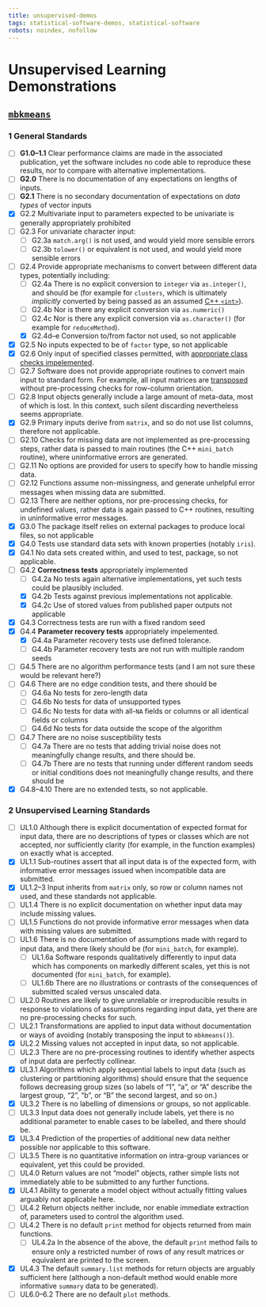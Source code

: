 ```yaml
---
title: unsupervised-demos
tags: statistical-software-demos, statistical-software
robots: noindex, nofollow
---
```



# Unsupervised Learning Demonstrations

## [`mbkmeans`](https://github.com/drisso/mbkmeans)

### 1 General Standards

  - [ ] **G1.0–1.1** Clear performance claims are made in the associated
    publication, yet the software includes no code able to reproduce
    these results, nor to compare with alternative implementations.
  - [ ] **G2.0** There is no documentation of any expectations on
    lengths of inputs.
  - [ ] **G2.1** There is no secondary documentation of expectations on
    *data types* of vector inputs
  - [x] G2.2 Multivariate input to parameters expected to be univariate
    is generally appropriately prohibited
  - [ ] G2.3 For univariate character input:
      - [ ] G2.3a `match.arg()` is not used, and would yield more
        sensible errors
      - [ ] G2.3b `tolower()` or equivalent is not used, and would yield
        more sensible errors
  - [ ] G2.4 Provide appropriate mechanisms to convert between different
    data types, potentially including:
      - [ ] G2.4a There is no explicit conversion to `integer` via
        `as.integer()`, and should be (for example for `clusters`, which
        is ultimately *implicitly* converted by being passed as an
        assumed [C++
        `<int>`](https://github.com/drisso/mbkmeans/blob/master/src/mini_batch.cpp#L394)).
      - [ ] G2.4b Nor is there any explicit conversion via
        `as.numeric()`
      - [ ] G2.4c Nor is there any explicit conversion via
        `as.character()` (for example for `reduceMethod`).
      - [x] G2.4d–e Conversion to/from factor not used, so not
        applicable
  - [x] G2.5 No inputs expected to be of `factor` type, so not
    applicable
  - [x] G2.6 Only input of specified classes permitted, with
    [appropriate class checks
    impelemented](https://github.com/drisso/mbkmeans/blob/master/R/kmeans.R#L169-L170).
  - [ ] G2.7 Software does not provide appropriate routines to convert
    main input to standard form. For example, all input matrices are
    [transposed](https://github.com/drisso/mbkmeans/blob/master/R/kmeans.R#L174)
    without pre-processing checks for row-column orientation.
  - [ ] G2.8 Input objects generally include a large amount of
    meta-data, most of which is lost. In this context, such silent
    discarding nevertheless seems appropriate.
  - [x] G2.9 Primary inputs derive from `matrix`, and so do not use list
    columns, therefore not applicable.
  - [ ] G2.10 Checks for missing data are not implemented as
    pre-processing steps, rather data is passed to main routines (the
    C++ `mini_batch` routine), where uninformative errors are generated.
  - [ ] G2.11 No options are provided for users to specify how to handle
    missing data.
  - [ ] G2.12 Functions assume non-missingness, and generate unhelpful
    error messages when missing data are submitted.
  - [ ] G2.13 There are neither options, nor pre-processing checks, for
    undefined values, rather data is again passed to C++ routines,
    resulting in uninformative error messages.
  - [x] G3.0 The package itself relies on external packages to produce
    local files, so not applicable
  - [x] G4.0 Tests use standard data sets with known properties (notably
    `iris`).
  - [x] G4.1 No data sets created within, and used to test, package, so
    not applicable.
  - [ ] G4.2 **Correctness tests** appropriately implemented
      - [ ] G4.2a No tests again alternative implementations, yet such
        tests could be plausibly included.
      - [x] G4.2b Tests against previous implementations not applicable.
      - [x] G4.2c Use of stored values from published paper outputs not
        applicable
  - [x] G4.3 Correctness tests are run with a fixed random seed
  - [x] G4.4 **Parameter recovery tests** appropriately impelemented.
      - [x] G4.4a Parameter recovery tests use defined tolerance.
      - [ ] G4.4b Parameter recovery tests are not run with multiple
        random seeds
  - [ ] G4.5 There are no algorithm performance tests (and I am not sure
    these would be relevant here?)
  - [ ] G4.6 There are no edge condition tests, and there should be
      - [ ] G4.6a No tests for zero-length data
      - [ ] G4.6b No tests for data of unsupported types
      - [ ] G4.6c No tests for data with all-`NA` fields or columns or
        all identical fields or columns
      - [ ] G4.6d No tests for data outside the scope of the algorithm
  - [ ] G4.7 There are no noise susceptibility tests
      - [ ] G4.7a There are no tests that adding trivial noise does not
        meaningfully change results, and there should be.
      - [ ] G4.7b There are no tests that running under different random
        seeds or initial conditions does not meaningfully change
        results, and there should be
  - [x] G4.8–4.10 There are no extended tests, so not applicable.

### 2 Unsupervised Learning Standards

  - [ ] UL1.0 Although there is explicit documentation of expected
    format for input data, there are no descriptions of types or classes
    which are not accepted, nor sufficiently clarity (for example, in
    the function examples) on exactly what is accepted.
  - [x] UL1.1 Sub-routines assert that all input data is of the expected
    form, with informative error messages issued when incompatible data
    are submitted.
  - [x] UL1.2–3 Input inherits from `matrix` only, so row or column
    names not used, and these standards not applicable.
  - [ ] UL1.4 There is no explicit documentation on whether input data
    may include missing values.
  - [ ] UL1.5 Functions do not provide informative error messages when
    data with missing values are submitted.
  - [ ] UL1.6 There is no documentation of assumptions made with regard
    to input data, and there likely should be (for `mini_batch`, for
    example).
      - [ ] UL1.6a Software responds qualitatively differently to input
        data which has components on markedly different scales, yet this
        is not documented (for `mini_batch`, for example).
      - [ ] UL1.6b There are no illustrations or contrasts of the
        consequences of submitted scaled versus unscaled data.
  - [ ] UL2.0 Routines are likely to give unreliable or irreproducible
    results in response to violations of assumptions regarding input
    data, yet there are no pre-processing checks for such.
  - [ ] UL2.1 Transformations are applied to input data without
    documentation or ways of avoiding (notably transposing the input to
    `mbkmeans()`).
  - [x] UL2.2 Missing values not accepted in input data, so not
    applicable.
  - [ ] UL2.3 There are no pre-processing routines to identify whether
    aspects of input data are perfectly collinear.
  - [x] UL3.1 Algorithms which apply sequential labels to input data
    (such as clustering or partitioning algorithms) should ensure that
    the sequence follows decreasing group sizes (so labels of “1”, “a”,
    or “A” describe the largest group, “2”, “b”, or “B” the second
    largest, and so on.)
  - [x] UL3.2 There is no labelling of dimensions or groups, so not
    applicable.
  - [ ] UL3.3 Input data does not generally include labels, yet there is
    no additional parameter to enable cases to be labelled, and there
    should be.
  - [x] UL3.4 Prediction of the properties of additional new data
    neither possible nor applicable to this software.
  - [ ] UL3.5 There is no quantitative information on intra-group
    variances or equivalent, yet this could be provided.
  - [ ] UL4.0 Return values are not “model” objects, rather simple lists
    not immediately able to be submitted to any further functions.
  - [x] UL4.1 Ability to generate a model object without actually
    fitting values arguably not applicable here.
  - [ ] UL4.2 Return objects neither include, nor enable immediate
    extraction of, parameters used to control the algorithm used.
  - [ ] UL4.2 There is no default `print` method for objects returned
    from main functions.
      - [ ] UL4.2a In the absence of the above, the default `print`
        method fails to ensure only a restricted number of rows of any
        result matrices or equivalent are printed to the screen.
  - [x] UL4.3 The default `summary.list` methods for return objects are
    arguably sufficient here (although a non-default method would enable
    more informative `summary` data to be generated).
  - [ ] UL6.0–6.2 There are no default `plot` methods.
